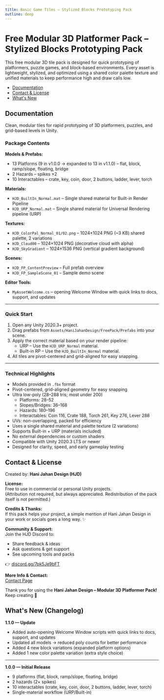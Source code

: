 ```yaml
---
title: Basic Game Tiles – Stylized Blocks Prototyping Pack
outline: deep
---
```


# Free Modular 3D Platformer Pack – Stylized Blocks Prototyping Pack

This free modular 3D tile pack is designed for quick prototyping of platformers, puzzle games, and block-based environments. Every asset is lightweight, stylized, and optimized using a shared color palette texture and unified materials to keep performance high and draw calls low.

- [Documentation](#documentation)
- [Contact & License](#contact-license)
- [What's New](#what-s-new-changelog)


## Documentation
Clean, modular tiles for rapid prototyping of 3D platformers, puzzles, and grid-based levels in Unity.
### Package Contents

**Models & Prefabs:**
- 13 Platforms (9 in v1.0.0 → expanded to 13 in v1.1.0) – flat, block, ramp/slope, floating, bridge 
- 2 Hazards – spikes ×2
- 10 Interactables – crate, key, coin, door, 2 buttons, ladder, lever, torch  

**Materials:**
- `HJD_BuiltIn_Normal.mat` – Single shared material for Built-in Render Pipeline
- `HJD_URP_Normal.mat` – Single shared material for Universal Rendering pipeline (URP)  

**Textures:**
- `HJD_ColorPal_Normal_01/02.png` – 1024×1024 PNG (~3 KB) shared palette, 2 variations  
- `HJD_Cloud00` – 1024×1024 PNG (decorative cloud with alpha)  
- `HJD_SkyGradient` – 1024×1536 PNG (vertical gradient background)  

**Scenes:**
- `HJD_FP_ContentPreview` – Full prefab overview  
- `HJD_FP_SampleScene_01` – Sample demo scene  

**Editor Tools:**
- `MyAssetWelcome.cs` – opening Welcome Window with quick links to docs, support, and updates  

---

### Quick Start
1. Open any Unity 2020.3+ project.  
2. Drag prefabs from `Assets/HaniJahanDesign/FreePack/Prefabs` into your scene.  
3. Apply the correct material based on your render pipeline:  
   - URP – Use the `HJD_URP_Normal` material.  
   - Built-in RP – Use the `HJD_BuiltIn_Normal` material.  
4. All tiles are pivot-centered and grid-aligned for easy snapping.  

---

### Technical Highlights
- Models provided in `.fbx` format  
- Pivot-centered, grid-aligned geometry for easy snapping  
- Ultra low-poly (28–288 tris; most under 200)  
  - Platforms: 28–52  
  - Slopes/Bridges: 36–168  
  - Hazards: 180–196  
  - Interactables: Coin 116, Crate 188, Torch 261, Key 276, Lever 288  
- UVs: non-overlapping, packed for efficiency  
- Uses a single shared material and palette texture (2 variations)  
- Supports Built-in + URP (materials included)  
- No external dependencies or custom shaders  
- Compatible with Unity 2020.3 LTS or newer  
- Designed for clarity, speed, and early gameplay testing  


## Contact & License
Created by: **Hani Jahan Design (HJD)**  

**License:**  
Free to use in commercial or personal Unity projects.  
(Attribution not required, but always appreciated. Redistribution of the pack itself is not permitted.)  

**Credits & Thanks:**  
If this pack helps your project, a simple mention of Hani Jahan Design in your work or socials goes a long way. ✨  

**Community & Support:**  
Join the HJD Discord to:  
- Share feedback & ideas  
- Ask questions & get support  
- See upcoming tools and packs  

👉 [discord.gg/7pk5Je9bFT](https://discord.gg/7pk5Je9bFT)  

**More Info & Contact:**  
[Contact Page](https://www.hanijahan.com/contact)

Thank you for using the **Hani Jahan Design – Modular 3D Platformer Pack!**  
Keep creating 💛


## What's New (Changelog)


**1.1.0 — Update**
- Added auto-opening Welcome Window scripts with quick links to docs, support, and updates  
- Updated all models → reduced poly counts for better performance  
- Added 4 new block variations (expanded platform options)  
- Added 1 new color palette variation (extra style choice)  

---

**1.0.0 — Initial Release**
- 9 platforms (flat, block, ramp/slope, floating, bridge)  
- 2 hazards (2× spikes)  
- 10 interactables (crate, key, coin, door, 2 buttons, ladder, lever, torch)  
- Single-material workflow (URP/Built-in)  

